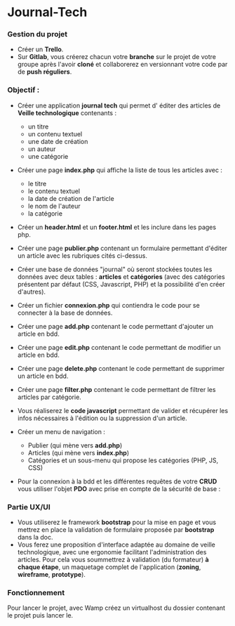 # Journal-Tech

### Gestion du projet

* Créer un **Trello**.
* Sur **Gitlab**, vous créerez chacun votre **branche** sur le projet de votre groupe après l'avoir **cloné** et collaborerez en versionnant votre code par de **push réguliers**.

### Objectif :

* Créer une application **journal tech** qui permet d' éditer des articles de **Veille technologique** contenants :     
     - un titre 
     - un contenu textuel 
     - une date de création
     - un auteur
     - une catégorie 
    
* Créer une page **index.php** qui affiche la liste de tous les articles avec :  
    - le titre
    - le contenu textuel
    - la date de création de l'article
    - le nom de l'auteur
    - la catégorie    

* Créer un **header.html** et un **footer.html** et les inclure dans les pages php.
         
* Créer une page **publier.php** contenant un formulaire permettant d'éditer un article avec les rubriques cités ci-dessus.
    
* Créer une base de données "journal" où seront stockées toutes les données avec deux tables : **articles** et **catégories** (avec des catégories présentent par défaut (CSS, Javascript, PHP) et la possibilité d'en créer d'autres).

* Créer un fichier **connexion.php** qui contiendra le code pour se connecter à la base de données.

* Créer une page **add.php** contenant le code permettant d'ajouter un article en bdd.

* Créer une page **edit.php** contenant le code permettant de modifier un article en bdd.

* Créer une page **delete.php** contenant le code permettant de supprimer un article en bdd.

* Créer une page **filter.php** contenant le code permettant de filtrer les articles par catégorie.

* Vous réaliserez le **code javascript** permettant de valider et récupérer les infos nécessaires à l'édition ou la suppression d'un article.

* Créer un menu de navigation :
    - Publier (qui mène vers **add.php**)        
    - Articles (qui mène vers **index.php**)
    - Catégories et un sous-menu qui propose les catégories (PHP, JS, CSS)   
 
 * Pour la connexion à la bdd et les différentes requêtes de votre **CRUD** vous utiliser l'objet **PDO** avec prise en compte de la sécurité de base :
 
### Partie UX/UI

* Vous utiliserez le framework **bootstrap** pour la mise en page et vous mettrez en place la validation de formulaire proposée par **bootstrap** dans la doc.
* Vous ferez une proposition d'interface adaptée au domaine de veille technologique, avec une ergonomie facilitant l'administration des articles. Pour cela vous soummettrez à validation (du formateur) **à chaque étape**, un maquetage complet de l'application (**zoning**, **wireframe**, **prototype**).

### Fonctionnement

Pour lancer le projet, avec Wamp créez un virtualhost du dossier contenant le projet puis lancer le.